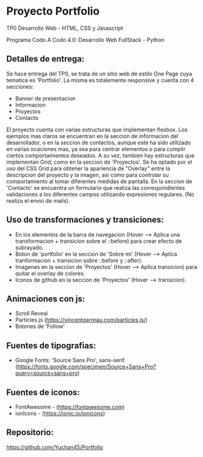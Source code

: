 # Proyecto Portfolio

TP0 Desarrollo Web - HTML, CSS y Javascript

Programa Codo A Codo 4.0: Desarrollo Web FullStack - Python

## Detalles de entrega:

Se hace entrega del TP0, se trata de un sitio web de estilo One Page cuya tematica es 'Portfolio'. La misma es totalemente responsive y cuenta con 4 secciones:

- Banner de presentacion
- Informacion
- Proyectos
- Contacto

El proyecto cuenta con varias estructuras que implementan flexbox. Los ejemplos mas claros se encuentran en la seccion de informacion del desarrollador, o en la seccion de contactos, aunque este ha sido utilizado en varias ocaciones mas, ya sea para centrar elementos o para cumplir ciertos comportamientos deseados.
A su vez, tambien hay estructuras que implementan Grid, como en la seccion de 'Proyectos'. Se ha optado por el uso del CSS Grid para obtener la apariencia de "Overlay" entre la descripcion del proyecto y la imagen, asi como para controlar su comportamiento al tomar diferentes medidas de pantalla.
En la seccion de 'Contacto' se encuentra un formulario que realiza las correspondientes validaciones a los diferentes campos utilizando expresiones regulares. (No realiza el envio de mails).


## Uso de transformaciones y transiciones:

- En los elementos de la barra de navegacion (Hover --> Aplica una transformacion + transicion sobre el ::before) para crear efecto de subrayado. 
- Boton de 'portfolio' en la seccion de 'Sobre mi' (Hover --> Aplica tranformacion + transicion sobre ::before y ::after).
- Imagenes en la seccion de 'Proyectos' (Hover --> Aplica transicion) para quitar el overlay de colores.
- Iconos de github en la seccion de 'Proyectos' (Hover --> transicion).


## Animaciones con js:

- Scroll Reveal
- Particles.js  (https://vincentgarreau.com/particles.js/)
- Botones de 'Follow'


## Fuentes de tipografias:

- Google Fonts: 'Source Sans Pro', sans-serif.
(https://fonts.google.com/specimen/Source+Sans+Pro?query=source+sans+pro)


## Fuentes de iconos: 

- FontAwesome -  (https://fontawesome.com)
- ionIcons -  (https://ionic.io/ionicons)


## Repositorio:

https://github.com/Yuchan45/Portfolio

